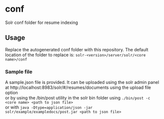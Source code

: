 # conf
 Solr conf folder for resume indexing 

## Usage
 Replace the autogenerated conf folder with this repository.
 The default location of the folder to replace is:
 `solr-<version>/server/solr/<core name>/conf`

### Sample file
 A sample.json file is provided. 
 It can be uploaded using the solr admin panel at http://localhost:8983/solr/#/resumes/documents using the upload file option  
 or by using the /bin/post utility in the solr bin folder using `./bin/post -c <core name> <path to json file>`  
 or with `java -Dtype=application/json -jar solr/example/exampledocs/post.jar <path to json file>`

